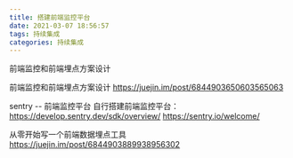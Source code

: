 ```yaml
---
title: 搭建前端监控平台
date: 2021-03-07 18:56:57
tags: 持续集成
categories: 持续集成
---
```


前端监控和前端埋点方案设计

前端监控和前端埋点方案设计
https://juejin.im/post/6844903650603565063

sentry -- 前端监控平台
自行搭建前端监控平台：https://develop.sentry.dev/sdk/overview/
https://sentry.io/welcome/


从零开始写一个前端数据埋点工具
https://juejin.im/post/6844903889938956302